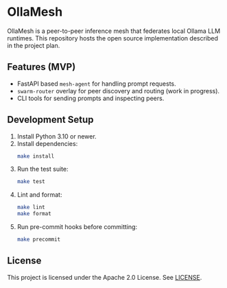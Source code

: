 # OllaMesh

OllaMesh is a peer-to-peer inference mesh that federates local Ollama LLM runtimes.
This repository hosts the open source implementation described in the project plan.

## Features (MVP)
- FastAPI based `mesh-agent` for handling prompt requests.
- `swarm-router` overlay for peer discovery and routing (work in progress).
- CLI tools for sending prompts and inspecting peers.

## Development Setup
1. Install Python 3.10 or newer.
2. Install dependencies:
   ```bash
   make install
   ```
3. Run the test suite:
   ```bash
   make test
   ```
4. Lint and format:
   ```bash
   make lint
   make format
   ```
5. Run pre-commit hooks before committing:
   ```bash
   make precommit
   ```

## License
This project is licensed under the Apache 2.0 License. See [LICENSE](LICENSE).
